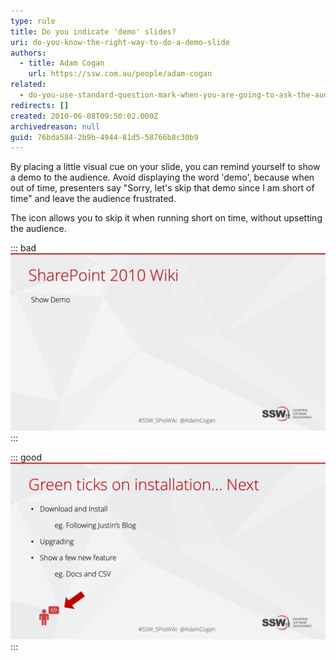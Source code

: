 ```yaml
---
type: rule
title: Do you indicate 'demo' slides?
uri: do-you-know-the-right-way-to-do-a-demo-slide
authors:
  - title: Adam Cogan
    url: https://ssw.com.au/people/adam-cogan
related:
  - do-you-use-standard-question-mark-when-you-are-going-to-ask-the-audience-something
redirects: []
created: 2010-06-08T09:50:02.000Z
archivedreason: null
guid: 76bda584-2b9b-4944-81d5-58766b8c30b9
---
```

By placing a little visual cue on your slide, you can remind yourself to show a demo to the audience. Avoid displaying the word 'demo', because when out of time, presenters say "Sorry, let's skip that demo since I am short of time" and leave the audience frustrated.   

<!--endintro-->

The icon allows you to skip it when running short on time, without upsetting the audience.

::: bad
![Figure: Bad example - Demo text shown in a slide](demobad.jpg)
:::

::: good
![Figure: Good example - Use a subtle icon to indicate a "demo time"](demogood.jpg)
:::